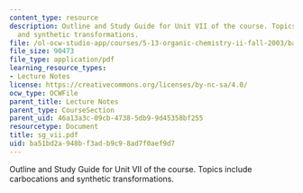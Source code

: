 ```yaml
---
content_type: resource
description: Outline and Study Guide for Unit VII of the course. Topics include carbocations
  and synthetic transformations.
file: /ol-ocw-studio-app/courses/5-13-organic-chemistry-ii-fall-2003/ba51bd2a948bf3adb9c98ad7f0aef9d7_sg_vii.pdf
file_size: 90473
file_type: application/pdf
learning_resource_types:
- Lecture Notes
license: https://creativecommons.org/licenses/by-nc-sa/4.0/
ocw_type: OCWFile
parent_title: Lecture Notes
parent_type: CourseSection
parent_uid: 46a13a3c-09cb-4738-5db9-9d45358bf255
resourcetype: Document
title: sg_vii.pdf
uid: ba51bd2a-948b-f3ad-b9c9-8ad7f0aef9d7
---
```

Outline and Study Guide for Unit VII of the course. Topics include carbocations and synthetic transformations.